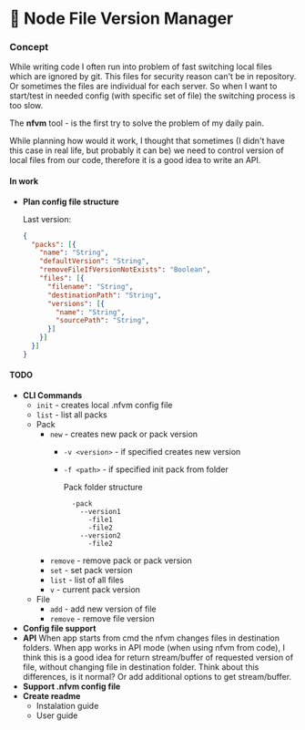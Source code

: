 # :traffic_light: Node File Version Manager

### Concept

While writing code I often run into problem of fast switching local files which are ignored by git. This files for security reason can't be in repository. Or sometimes the files are individual for each server.
So when I want to start/test in needed config (with specific set of file) the switching process is too slow.

The **nfvm** tool - is the first try to solve the problem of my daily pain.

While planning how would it work, I thought that sometimes (I didn't have this case in real life, but probably it can be) we need to control version of local files from our code, therefore it is a good idea to write an API. 

#### In work

- **Plan config file structure**

  Last version:
  ```json
  {
    "packs": [{
      "name": "String",
      "defaultVersion": "String",
      "removeFileIfVersionNotExists": "Boolean",
      "files": [{
        "filename": "String",
        "destinationPath": "String",
        "versions": [{
          "name": "String",
          "sourcePath": "String",
        }]
      }]
    }]
  }
  ```

#### TODO
- **CLI Commands**
  - `init` - creates local .nfvm config file
  - `list` - list all packs
  - Pack
    - `new` - creates new pack or pack version
      - `-v <version>` - if specified creates new version
      - `-f <path>` - if specified init pack from folder
        
        Pack folder structure
        ```
          -pack
            --version1
              -file1
              -file2
            --version2
              -file2
        ```
    - `remove` - remove pack or pack version
    - `set` - set pack version
    - `list` - list of all files
    - `v` - current pack version
  - File
    - `add` - add new version of file
    - `remove` - remove file version
- **Config file support**
- **API**
  When app starts from cmd the nfvm changes files in destination folders.
  When app works in API mode (when using nfvm from code), I think this is a good idea for return stream/buffer of requested version of file, without changing file in destination folder.
  Think about this differences, is it normal? Or add additional options to get stream/buffer.
- **Support .nfvm config file**
- **Create readme**
  - Instalation guide
  - User guide